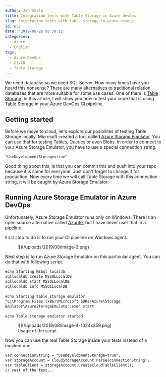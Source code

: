 ```yaml
---
author: Jan Skala
title: Integration tests with Table Storage in Azure DevOps
slug: integration-tests-with-table-storage-in-azure-devops
id: 852
date: '2019-08-26 08:58:12'
categories:
  - Azure
  - English
tags:
  - Azure DevOps
  - CI/CD
  - Table Storage
---
```


We need database so we need SQL Server. How many times have you heard this nonsense? There are many alternatives to traditional relation databases that are more suitable for some use cases. One of them is [Table Storage](https://azure.microsoft.com/en-us/services/storage/tables/). In this article, I will show you how to test your code that is using Table Storage in your Azure DevOps CI pipeline.

## Getting started

Before we move to cloud, let's explore our posibilites of testing Table Storage locally. Microsoft created a tool called [Azure Storage Emulator](https://docs.microsoft.com/en-us/azure/storage/common/storage-use-emulator). You can use that for testing Tables, Queues or even Blobs. In order to connect to your Azure Storage Emulator, you have to use a special connection string.

    "UseDevelopmentStorage=true"

Good thing about this, is that you can commit this and push into your repo, because it is same for everyone. Just don't forget to change it for production. Now every time we will call Table Storage with this connection string, it will be caught by Azure Storage Emulator.

## Running Azure Storage Emulator in Azure DevOps

Unfortunately, Azure Storage Emulator runs only on Windows. There is an open source alternative called [Azurite](https://github.com/Azure/Azurite), but I have never user that in a pipeline.

First step to do is to run your CI pipeline on Windows agent.

<figure class="wp-block-image">![](/uploads/2019/08/image-3.png)</figure>

Next step is to run Azure Storage Emulator on this particular agent. You can do that with following script.

    echo Starting MsSql localdb
    sqllocaldb create MSSQLLocalDB
    sqllocaldb start MSSQLLocalDB
    sqllocaldb info MSSQLLocalDB

    echo Starting table storage emulator
    "C:\Program Files (x86)\Microsoft SDKs\Azure\Storage Emulator\AzureStorageEmulator.exe" start

    echo Table storage emulator started

<figure class="wp-block-image">![](/uploads/2019/08/image-4-1024x259.png)

<figcaption>Usage of the script</figcaption>

</figure>

Now you can use the real Table Storage inside your tests instead of a mocked one.

    var connectionString = "UseDevelopmentStorage=true";
    var storageAccount = CloudStorageAccount.Parse(connectionString);
    var tableClient = storageAccount.CreateCloudTableClient();
    // rest of the test...